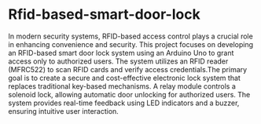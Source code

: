 # Rfid-based-smart-door-lock
In modern security systems, RFID-based access control plays a crucial role in enhancing convenience and security. This project focuses on developing an RFID-based smart door lock system using an Arduino Uno to grant access only to authorized users. 
The system utilizes an RFID reader (MFRC522) to scan RFID cards and verify access credentials.The primary goal is to create a secure and cost-effective electronic lock system that replaces traditional key-based mechanisms.
A relay module controls a solenoid lock, allowing automatic door unlocking for authorized users. The system provides real-time feedback using LED indicators and a buzzer, ensuring intuitive user interaction.
